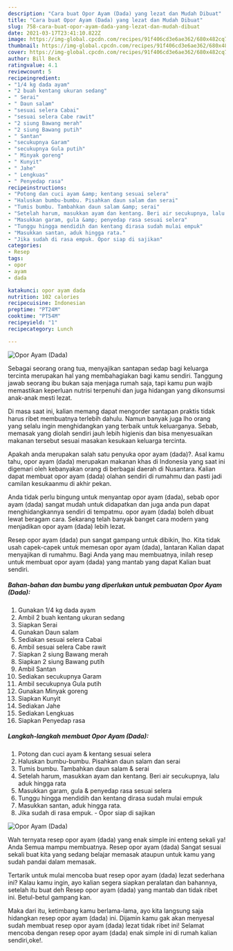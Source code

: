 ```yaml
---
description: "Cara buat Opor Ayam (Dada) yang lezat dan Mudah Dibuat"
title: "Cara buat Opor Ayam (Dada) yang lezat dan Mudah Dibuat"
slug: 758-cara-buat-opor-ayam-dada-yang-lezat-dan-mudah-dibuat
date: 2021-03-17T23:41:10.822Z
image: https://img-global.cpcdn.com/recipes/91f406cd3e6ae362/680x482cq70/opor-ayam-dada-foto-resep-utama.jpg
thumbnail: https://img-global.cpcdn.com/recipes/91f406cd3e6ae362/680x482cq70/opor-ayam-dada-foto-resep-utama.jpg
cover: https://img-global.cpcdn.com/recipes/91f406cd3e6ae362/680x482cq70/opor-ayam-dada-foto-resep-utama.jpg
author: Bill Beck
ratingvalue: 4.1
reviewcount: 5
recipeingredient:
- "1/4 kg dada ayam"
- "2 buah kentang ukuran sedang"
- " Serai"
- " Daun salam"
- "sesuai selera Cabai"
- "sesuai selera Cabe rawit"
- "2 siung Bawang merah"
- "2 siung Bawang putih"
- " Santan"
- "secukupnya Garam"
- "secukupnya Gula putih"
- " Minyak goreng"
- " Kunyit"
- " Jahe"
- " Lengkuas"
- " Penyedap rasa"
recipeinstructions:
- "Potong dan cuci ayam &amp; kentang sesuai selera"
- "Haluskan bumbu-bumbu. Pisahkan daun salam dan serai"
- "Tumis bumbu. Tambahkan daun salam &amp; serai"
- "Setelah harum, masukkan ayam dan kentang. Beri air secukupnya, lalu aduk hingga rata"
- "Masukkan garam, gula &amp; penyedap rasa sesuai selera"
- "Tunggu hingga mendidih dan kentang dirasa sudah mulai empuk"
- "Masukkan santan, aduk hingga rata."
- "Jika sudah di rasa empuk. Opor siap di sajikan"
categories:
- Resep
tags:
- opor
- ayam
- dada

katakunci: opor ayam dada 
nutrition: 102 calories
recipecuisine: Indonesian
preptime: "PT24M"
cooktime: "PT54M"
recipeyield: "1"
recipecategory: Lunch

---
```



![Opor Ayam (Dada)](https://img-global.cpcdn.com/recipes/91f406cd3e6ae362/680x482cq70/opor-ayam-dada-foto-resep-utama.jpg)

Sebagai seorang orang tua, menyajikan santapan sedap bagi keluarga tercinta merupakan hal yang membahagiakan bagi kamu sendiri. Tanggung jawab seorang ibu bukan saja menjaga rumah saja, tapi kamu pun wajib memastikan keperluan nutrisi terpenuhi dan juga hidangan yang dikonsumsi anak-anak mesti lezat.

Di masa  saat ini, kalian memang dapat mengorder santapan praktis tidak harus ribet membuatnya terlebih dahulu. Namun banyak juga lho orang yang selalu ingin menghidangkan yang terbaik untuk keluarganya. Sebab, memasak yang diolah sendiri jauh lebih higienis dan bisa menyesuaikan makanan tersebut sesuai masakan kesukaan keluarga tercinta. 



Apakah anda merupakan salah satu penyuka opor ayam (dada)?. Asal kamu tahu, opor ayam (dada) merupakan makanan khas di Indonesia yang saat ini digemari oleh kebanyakan orang di berbagai daerah di Nusantara. Kalian dapat membuat opor ayam (dada) olahan sendiri di rumahmu dan pasti jadi camilan kesukaanmu di akhir pekan.

Anda tidak perlu bingung untuk menyantap opor ayam (dada), sebab opor ayam (dada) sangat mudah untuk didapatkan dan juga anda pun dapat menghidangkannya sendiri di tempatmu. opor ayam (dada) boleh dibuat lewat beragam cara. Sekarang telah banyak banget cara modern yang menjadikan opor ayam (dada) lebih lezat.

Resep opor ayam (dada) pun sangat gampang untuk dibikin, lho. Kita tidak usah capek-capek untuk memesan opor ayam (dada), lantaran Kalian dapat menyajikan di rumahmu. Bagi Anda yang mau membuatnya, inilah resep untuk membuat opor ayam (dada) yang mantab yang dapat Kalian buat sendiri.

<!--inarticleads1-->

##### Bahan-bahan dan bumbu yang diperlukan untuk pembuatan Opor Ayam (Dada):

1. Gunakan 1/4 kg dada ayam
1. Ambil 2 buah kentang ukuran sedang
1. Siapkan  Serai
1. Gunakan  Daun salam
1. Sediakan sesuai selera Cabai
1. Ambil sesuai selera Cabe rawit
1. Siapkan 2 siung Bawang merah
1. Siapkan 2 siung Bawang putih
1. Ambil  Santan
1. Sediakan secukupnya Garam
1. Ambil secukupnya Gula putih
1. Gunakan  Minyak goreng
1. Siapkan  Kunyit
1. Sediakan  Jahe
1. Sediakan  Lengkuas
1. Siapkan  Penyedap rasa




<!--inarticleads2-->

##### Langkah-langkah membuat Opor Ayam (Dada):

1. Potong dan cuci ayam &amp; kentang sesuai selera
1. Haluskan bumbu-bumbu. Pisahkan daun salam dan serai
1. Tumis bumbu. Tambahkan daun salam &amp; serai
1. Setelah harum, masukkan ayam dan kentang. Beri air secukupnya, lalu aduk hingga rata
1. Masukkan garam, gula &amp; penyedap rasa sesuai selera
1. Tunggu hingga mendidih dan kentang dirasa sudah mulai empuk
1. Masukkan santan, aduk hingga rata.
1. Jika sudah di rasa empuk. - Opor siap di sajikan
<img src="//assets-global.cpcdn.com/assets/icons/button_play-2c75c40dde080a61004c1f40b05d8f140eaff45d7e9e6481dc71c63d2e7c4909.png" alt="Opor Ayam (Dada)">



Wah ternyata resep opor ayam (dada) yang enak simple ini enteng sekali ya! Anda Semua mampu membuatnya. Resep opor ayam (dada) Sangat sesuai sekali buat kita yang sedang belajar memasak ataupun untuk kamu yang sudah pandai dalam memasak.

Tertarik untuk mulai mencoba buat resep opor ayam (dada) lezat sederhana ini? Kalau kamu ingin, ayo kalian segera siapkan peralatan dan bahannya, setelah itu buat deh Resep opor ayam (dada) yang mantab dan tidak ribet ini. Betul-betul gampang kan. 

Maka dari itu, ketimbang kamu berlama-lama, ayo kita langsung saja hidangkan resep opor ayam (dada) ini. Dijamin kamu gak akan menyesal sudah membuat resep opor ayam (dada) lezat tidak ribet ini! Selamat mencoba dengan resep opor ayam (dada) enak simple ini di rumah kalian sendiri,oke!.

